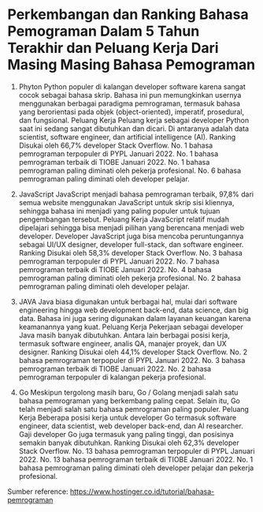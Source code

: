 # Perkembangan dan Ranking Bahasa Pemograman Dalam 5 Tahun Terakhir dan Peluang Kerja Dari Masing Masing Bahasa Pemograman

1. Phyton
Python populer di kalangan developer software karena sangat cocok 
sebagai bahasa skrip. Bahasa ini pun memungkinkan usernya menggunakan 
berbagai paradigma pemrograman, termasuk bahasa yang berorientasi pada 
objek (object-oriented), imperatif, prosedural, dan fungsional.
Peluang Kerja 
Peluang kerja sebagai developer Python saat ini sedang sangat 
dibutuhkan dan dicari. Di antaranya adalah data scientist, software engineer, 
dan artificial intelligence (AI).
Ranking 
Disukai oleh 66,7% developer Stack Overflow.
No. 1 bahasa pemrograman terpopuler di PYPL Januari 2022.
No. 1 bahasa pemrograman terbaik di TIOBE Januari 2022.
No. 1 bahasa pemrograman paling diminati oleh pekerja profesional.
No. 6 bahasa pemrograman paling diminati oleh developer pelajar.

2. JavaScript 
JavaScript menjadi bahasa pemrograman terbaik, 97,8% dari semua 
website menggunakan JavaScript untuk skrip sisi kliennya, sehingga bahasa 
ini menjadi yang paling populer untuk tujuan pengembangan tersebut.
Peluang Kerja 
JavaScript relatif mudah dipelajari sehingga bisa menjadi pilihan yang 
berencana menjadi web developer. Developer JavaScript juga bisa mencoba 
peruntungannya sebagai UI/UX designer, developer full-stack, dan software 
engineer.
Ranking 
Disukai oleh 58,3% developer Stack Overflow.
No. 3 bahasa pemrograman terpopuler di PYPL Januari 2022.
No. 7 bahasa pemrograman terbaik di TIOBE Januari 2022.
No. 4 bahasa pemrograman paling diminati oleh pekerja profesional.
No. 2 bahasa pemrograman paling diminati oleh developer pelajar.

3. JAVA
Java biasa digunakan untuk berbagai hal, mulai dari software 
engineering hingga web development back-end, data science, dan big data. 
Bahasa ini juga sering digunakan dalam layanan keuangan karena 
keamanannya yang kuat.
Peluang Kerja 
Pekerjaan sebagai developer Java masih banyak dibutuhkan. Antara 
lain berbagai posisi kerja, termasuk software engineer, analis QA, manajer 
proyek, dan UX designer.
Ranking 
Disukai oleh 44,1% developer Stack Overflow.
No. 2 bahasa pemrograman terpopuler di PYPL Januari 2022.
No. 3 bahasa pemrograman terbaik di TIOBE Januari 2022.
No. 2 bahasa pemrograman terpopuler di kalangan pekerja profesional.

4. Go
Meskipun tergolong masih baru, Go / Golang menjadi salah satu bahasa 
pemrograman yang berkembang paling cepat. Selain itu, Go telah menjadi 
salah satu bahasa pemrograman paling populer.
Peluang Kerja 
Beberapa posisi kerja untuk developer Go termasuk software engineer, 
data scientist, web developer back-end, dan AI researcher. Gaji developer Go 
juga termasuk yang paling tinggi, dan posisinya semakin banyak dibutuhkan.
Ranking 
Disukai oleh 62,3% developer Stack Overflow.
No. 13 bahasa pemrograman terpopuler di PYPL Januari 2022.
No. 13 bahasa pemrograman terbaik di TIOBE Januari 2022.
No. 1 bahasa pemrograman paling diminati oleh developer pelajar dan 
pekerja profesional.

Sumber reference: 
https://www.hostinger.co.id/tutorial/bahasa-pemrograman


